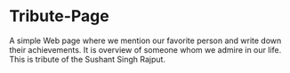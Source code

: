 # Tribute-Page
A simple Web page where we mention our favorite person and write down their achievements. It is overview of someone whom we admire in our life. This is tribute of the Sushant Singh Rajput.
